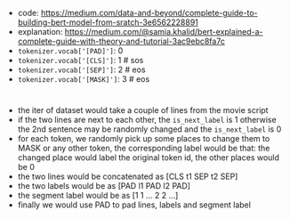 - code: https://medium.com/data-and-beyond/complete-guide-to-building-bert-model-from-sratch-3e6562228891
- explanation: https://medium.com/@samia.khalid/bert-explained-a-complete-guide-with-theory-and-tutorial-3ac9ebc8fa7c
- `tokenizer.vocab['[PAD]']`: 0
- `tokenizer.vocab['[CLS]']`: 1  # sos
- `tokenizer.vocab['[SEP]']`: 2  # eos
- `tokenizer.vocab['[MASK]']`: 3  # eos
# 
- the iter of dataset would take a couple of lines from the movie script
- if the two lines are next to each other, the `is_next_label` is 1 otherwise the 2nd sentence may be randomly changed and the `is_next_label` is 0
- for each token, we randomly pick up some places to change them to MASK or any other token,
the corresponding label would be that: the changed place would label the original token id, the other places would be 0
- the two lines would be concatenated as [CLS t1 SEP t2 SEP]
- the two labels would be as [PAD l1 PAD l2 PAD]
- the segment label would be as [1 1 ... 2 2 ...]
- finally we would use PAD to pad lines, labels and segment label